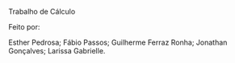 Trabalho de Cálculo

Feito por:

Esther Pedrosa;
Fábio Passos;
Guilherme Ferraz Ronha;
Jonathan Gonçalves;
Larissa Gabrielle.